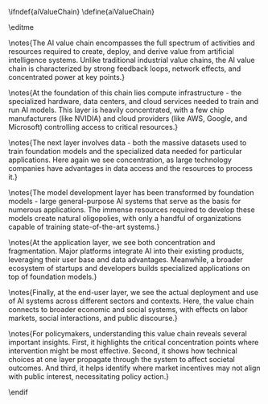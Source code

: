 \ifndef{aiValueChain}
\define{aiValueChain}

\editme

\notes{The AI value chain encompasses the full spectrum of activities and resources required to create, deploy, and derive value from artificial intelligence systems. Unlike traditional industrial value chains, the AI value chain is characterized by strong feedback loops, network effects, and concentrated power at key points.}

\notes{At the foundation of this chain lies compute infrastructure - the specialized hardware, data centers, and cloud services needed to train and run AI models. This layer is heavily concentrated, with a few chip manufacturers (like NVIDIA) and cloud providers (like AWS, Google, and Microsoft) controlling access to critical resources.}

\notes{The next layer involves data - both the massive datasets used to train foundation models and the specialized data needed for particular applications. Here again we see concentration, as large technology companies have advantages in data access and the resources to process it.}

\notes{The model development layer has been transformed by foundation models - large general-purpose AI systems that serve as the basis for numerous applications. The immense resources required to develop these models create natural oligopolies, with only a handful of organizations capable of training state-of-the-art systems.}

\notes{At the application layer, we see both concentration and fragmentation. Major platforms integrate AI into their existing products, leveraging their user base and data advantages. Meanwhile, a broader ecosystem of startups and developers builds specialized applications on top of foundation models.}

\notes{Finally, at the end-user layer, we see the actual deployment and use of AI systems across different sectors and contexts. Here, the value chain connects to broader economic and social systems, with effects on labor markets, social interactions, and public discourse.}

\notes{For policymakers, understanding this value chain reveals several important insights. First, it highlights the critical concentration points where intervention might be most effective. Second, it shows how technical choices at one layer propagate through the system to affect societal outcomes. And third, it helps identify where market incentives may not align with public interest, necessitating policy action.}

\endif 
